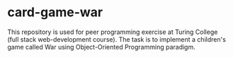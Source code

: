 # card-game-war
This repository is used for peer programming exercise at Turing College (full stack web-development course). The task is to implement a children's game called War using Object-Oriented Programming paradigm.
